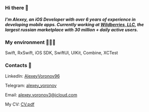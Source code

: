 ### Hi there 👋
##### I'm Alexey, an iOS Developer with over 6 years of experience in developing mobile apps. Currently working at [**Wildberries, LLC**](https://www.wildberries.ru), the largest russian marketplace with 30 million + daily active users.
### My environment 👨🏼‍💻
Swift, RxSwift, iOS SDK, SwiftUI, UIKit, Combine, XCTest
### Contacts 📇
LinkedIn: [AlexeyVoronov96](https://www.linkedin.com/in/alexeyvoronov96)

Telegram: [alexey_voronov](https://t.me/alexey_voronov)

Email: alexey.voronov3@icloud.com

My CV: [CV.pdf](https://github.com/AlexeyVoronov96/AlexeyVoronov96/files/8998433/CV.pdf)
